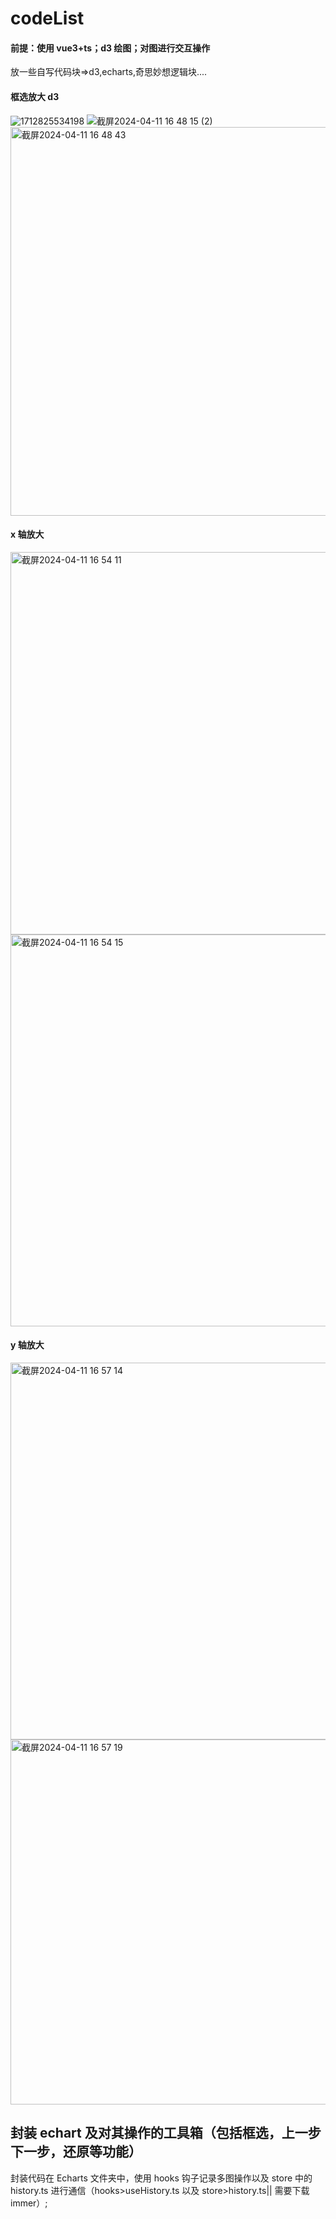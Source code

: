 # codeList

#### 前提：使用 vue3+ts；d3 绘图；对图进行交互操作

放一些自写代码块=>d3,echarts,奇思妙想逻辑块....

#### 框选放大 d3

![1712825534198](https://github.com/xtt-nora/codeList/assets/100661009/0044d3f7-1a9e-4611-96a0-884912fcf916)
![截屏2024-04-11 16 48 15 (2)](https://github.com/xtt-nora/codeList/assets/100661009/59e5c1cc-9db7-49be-b76e-cc8c27488434)
<img width="622" alt="截屏2024-04-11 16 48 43" src="https://github.com/xtt-nora/codeList/assets/100661009/6175399c-e0f5-4732-af7f-408e9e5b5301">

#### x 轴放大

<img width="612" alt="截屏2024-04-11 16 54 11" src="https://github.com/xtt-nora/codeList/assets/100661009/1e723d12-a53d-4c69-8249-124883ae9e1f">
<img width="627" alt="截屏2024-04-11 16 54 15" src="https://github.com/xtt-nora/codeList/assets/100661009/bd9d52da-4b2c-4c63-9490-540cfbc2242f">

#### y 轴放大

<img width="603" alt="截屏2024-04-11 16 57 14" src="https://github.com/xtt-nora/codeList/assets/100661009/25991a7c-6e5c-42a5-a8bb-dbf512797543">
<img width="584" alt="截屏2024-04-11 16 57 19" src="https://github.com/xtt-nora/codeList/assets/100661009/6c659c12-33cd-4dbb-8cc7-6b8e1c3617e3">

## 封装 echart 及对其操作的工具箱（包括框选，上一步下一步，还原等功能）

封装代码在 Echarts 文件夹中，使用 hooks 钩子记录多图操作以及 store 中的 history.ts 进行通信（hooks>useHistory.ts 以及 store>history.ts|| 需要下载 immer）;

